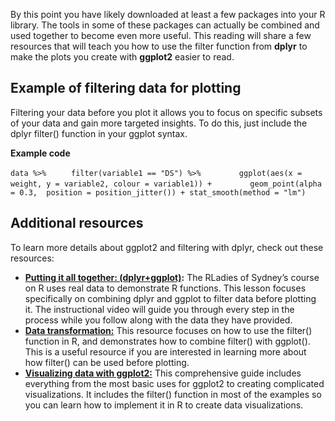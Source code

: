 
By this point you have likely downloaded at least a few packages into your R library. The tools in some of these packages can actually be combined and used together to become even more useful. This reading will share a few resources that will teach you how to use the filter function from **dplyr** to make the plots you create with **ggplot2** easier to read.

## Example of filtering data for plotting

Filtering your data before you plot it allows you to focus on specific subsets of your data and gain more targeted insights. To do this, just include the dplyr filter() function in your ggplot syntax. 

**Example code**

``data %>%``
``		filter(variable1 == "DS") %>%   ``
``		ggplot(aes(x = weight, y = variable2, colour = variable1)) +  ``
``		geom_point(alpha = 0.3,  position = position_jitter()) + stat_smooth(method = "lm")``

## Additional resources

To learn more details about ggplot2 and filtering with dplyr, check out these resources:

-   [**Putting it all together: (dplyr+ggplot)**](https://rladiessydney.org/courses/ryouwithme/03-vizwhiz-1/#1-4-putting-it-all-together-dplyr-ggplot "This link takes you to a dplyr and ggplot section of an R-Ladies Sydney course.")**:** The RLadies of Sydney’s course on R uses real data to demonstrate R functions. This lesson focuses specifically on combining dplyr and ggplot to filter data before plotting it. The instructional video will guide you through every step in the process while you follow along with the data they have provided. 
-   [**Data transformation:**](https://r4ds.had.co.nz/transform.html "This link takes you to Chapter 5: Data Transformation in the R for Data Science book.") This resource focuses on how to use the filter() function in R, and demonstrates how to combine filter() with ggplot(). This is a useful resource if you are interested in learning more about how filter() can be used before plotting. 
-   [**Visualizing data with ggplot2:**](https://datacarpentry.org/dc_zurich/R-ecology/05-visualisation-ggplot2.html "This link takes you to Data Carpentry's documentation on visualizating data with ggplot2.") This comprehensive guide includes everything from the most basic uses for ggplot2 to creating complicated visualizations. It includes the filter() function in most of the examples so you can learn how to implement it in R to create data visualizations.